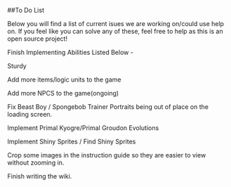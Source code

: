 ##To Do List

Below you will find a list of current isues we are working on/could use help on. If you feel like you can solve any of these, feel free to help as this is an open source project!

Finish Implementing Abilities Listed Below -

Sturdy

Add more items/logic units to the game

Add more NPCS to the game(ongoing)

Fix Beast Boy / Spongebob Trainer Portraits being out of place on the loading screen.

Implement Primal Kyogre/Primal Groudon Evolutions

Implement Shiny Sprites / Find Shiny Sprites

Crop some images in the instruction guide so they are easier to view without zooming in.

Finish writing the wiki.
